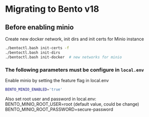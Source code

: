 # Migrating to Bento v18

## Before enabling minio

Create new docker network, init dirs and init certs for Minio instance

```bash
./bentoctl.bash init-certs -f
./bentoctl.bash init-dirs
./bentoctl.bash init-docker  # new networks for minio
```

### The following parameters must be configure in `local.env`

Enable minio by setting the feature flag in local.env

```bash
BENTO_MINIO_ENABLED='true'
```

Also set root user and password in local.env:
BENTO_MINIO_ROOT_USER=root (default value, could be change)
BENTO_MINIO_ROOT_PASSWORD=secure-password
